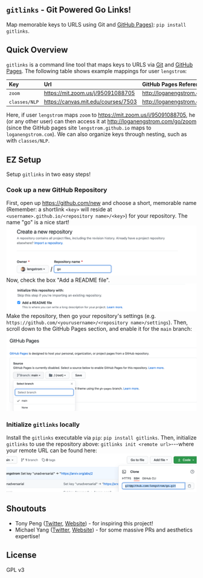 ## `gitlinks` - Git Powered Go Links!
Map memorable keys to URLS using Git and [GitHub Pages)](https://pages.github.com): `pip install gitlinks`.

## Quick Overview
`gitlinks` is a command line tool that maps keys to URLS via 
<a href="https://git-scm.com">Git</a> and [GitHub Pages](https://pages.github.com).
The following table shows example mappings for user `lengstrom`:

| Key           | Url                                                                                   | GitHub Pages Reference                                                                        |
| :------------ | :------------------------------------------------------------------------------------ | :-------------------------------------------------------------------------------------------- |
| `zoom`        | <a href="https://mit.zoom.us/j/95091088705">https://mit.zoom.us/j/95091088705</a>     | <a href="http://loganengstrom.com/go/zoom">http://loganengstrom.com/go/zoom</a>               |
| `classes/NLP` | <a href="https://canvas.mit.edu/courses/7503">https://canvas.mit.edu/courses/7503</a> | <a href="http://loganengstrom.com/go/classes/nlp">http://loganengstrom.com/go/classes/nlp</a> |

Here, if user `lengstrom`
maps `zoom` to <a href="https://mit.zoom.us/j/95091088705">https://mit.zoom.us/j/95091088705</a>,
he (or any other user) can then access it at
<a href="http://loganengstrom.com/go/zoom">http://loganengstrom.com/go/zoom</a>
(since the GitHub pages site `lengstrom.github.io` maps to `loganengstrom.com`).
We can also organize keys through nesting, such as with `classes/NLP`.

## EZ Setup
Setup `gitlinks` in two easy steps!
### Cook up a new GitHub Repository
First, open up https://github.com/new and choose a short, memorable name (Remember: a shortlink `<key>` will reside at
`<username>.github.io/<repository name>/<key>`) for your repository. The name "go" is a nice start! 
<img src="static/make_repo.png"/>
Now, check the box "Add a README file".
<img src="static/add_readme.png"/>
Make the repository, then go your repository's settings (e.g. `https://github.com/<yourusername>/<repository name>/settings`).
Then, scroll down to the GitHub Pages section, and enable it for the `main` branch:
<img src="static/enable_ghpages.png"/>

### Initialize `gitlinks` locally
Install the `gitlinks` executable via `pip`: `pip install gitlinks`. Then, 
initialize `gitlinks` to use the repository above: `gitlinks init <remote url>`---where your remote URL
can be found here:
<img src="static/remote_url.png"/>

## Shoutouts
- Tony Peng ([Twitter](https://twitter.com/iamtonypeng), [Website](http://tonypeng.com)) - for inspiring this project!
- Michael Yang ([Twitter](https://twitter.com/themichaelyang), [Website](http://yang.money)) - for some massive PRs and aesthetics expertise!

## License
GPL v3
